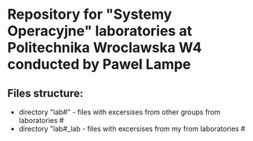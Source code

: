 # Repository for "Systemy Operacyjne" laboratories at Politechnika Wroclawska W4 conducted by Pawel Lampe

## Files structure:

- directory "lab#" - files with excersises from other groups from laboratories #
- directory "lab#_lab - files with excersises from my from laboratories #



